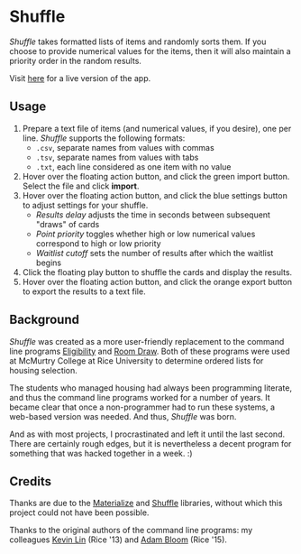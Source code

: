 # Shuffle

*Shuffle* takes formatted lists of items and randomly sorts them. If
you choose to provide numerical values for the items, then it will also
maintain a priority order in the random results. 

Visit [here](http://wallaceicy06.github.io/shuffle) for a live version of the
app.

## Usage

1. Prepare a text file of items (and numerical values, if you desire), one per
line. *Shuffle* supports the following formats:
   - `.csv`, separate names from values with commas
   - `.tsv`, separate names from values with tabs
   - `.txt`, each line considered as one item with no value
2. Hover over the floating action button, and click the green import button.
Select the file and click **import**.
3. Hover over the floating action button, and click the blue settings button to
adjust settings for your shuffle.
   - *Results delay* adjusts the time in seconds between subsequent "draws" of
     cards
   - *Point priority* toggles whether high or low numerical values correspond
     to high or low priority
   - *Waitlist cutoff* sets the number of results after which the waitlist
     begins
4. Click the floating play button to shuffle the cards and display the results.
5. Hover over the floating action button, and click the orange export button to
export the results to a text file.

## Background

*Shuffle* was created as a more user-friendly replacement to the command line
programs [Eligibility](https://github.com/wallaceicy06/Eligibility) and [Room
Draw](https://github.com/wallaceicy06/RoomDraw). Both of these programs were
used at McMurtry College at Rice University to determine ordered lists for
housing selection.

The students who managed housing had always been programming literate, and thus
the command line programs worked for a number of years. It became clear that
once a non-programmer had to run these systems, a web-based version was needed.
And thus, *Shuffle* was born.

And as with most projects, I procrastinated and left it until the last second.
There are certainly rough edges, but it is nevertheless a decent program for
something that was hacked together in a week. :)

## Credits

Thanks are due to the [Materialize](https://github.com/Dogfalo/materialize) and
[Shuffle](https://github.com/daneden/animate.css) libraries, without which
this project could not have been possible.

Thanks to the original authors of the command line programs: my colleagues
[Kevin Lin](https://github.com/kevinslin) (Rice '13) and [Adam
Bloom](https://github.com/adam-bloom) (Rice '15).
